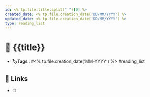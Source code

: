 ```yaml
---
id: <% tp.file.title.split(" ")[0] %>
created_date: <% tp.file.creation_date('DD/MM/YYYY') %>
updated_date: <% tp.file.creation_date('DD/MM/YYYY') %>
type: reading_list
---
```


# 📑 {{title}}
- **🏷️Tags** :  #<% tp.file.creation_date('MM-YYYY') %> #reading_list 
## 🔗 Links
- [ ] 